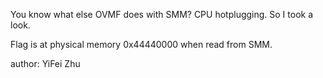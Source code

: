 You know what else OVMF does with SMM? CPU hotplugging. So I took a look.

Flag is at physical memory 0x44440000 when read from SMM.

author: YiFei Zhu
